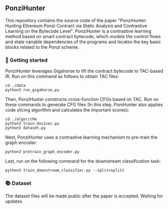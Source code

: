 ## PonziHunter

This repository contains the source code of the paper "PonziHunter: Hunting Ethereum Ponzi Contract via Static Analysis and Contrastive Learning on the Bytecode Level". PonziHunter is a contrastive learning method based on smart contract bytecode, which models the control flows and state variable dependencies of the programs and locates the key basic blocks related to the Ponzi scheme. 


### 🚀 Getting started

PonziHunter leverages Gigahorse to lift the contract bytecode to TAC-based IR. Run on this command as follows to obtain TAC files:
```
cd ./data
python3 run_gigahorse.py
```

Then, PonziHunter constructs cross-function CFGs based on TAC. Run on these commands to generate CFG files (In this step, PoniHunter also applies code slicing algorithm and calculates the important scores):
```
cd ./algorithm
python3 train_doc2vec.py
python3 dataset.py
```

Next, PonziHunter uses a contrastive learning mechanism to pre-train the graph encoder:
```
python3 pretrain_graph_encoder.py
```

Last, run on the following command for the downstream classification task:
```
python3 train_downstream_classifier.py --split=split1
```


### 📚 Dataset
The dataset files will be made public after the paper is accepted. Waiting for updates.
